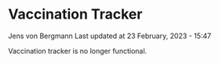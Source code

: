 Vaccination Tracker
================
Jens von Bergmann
Last updated at 23 February, 2023 - 15:47

Vaccination tracker is no longer functional.
